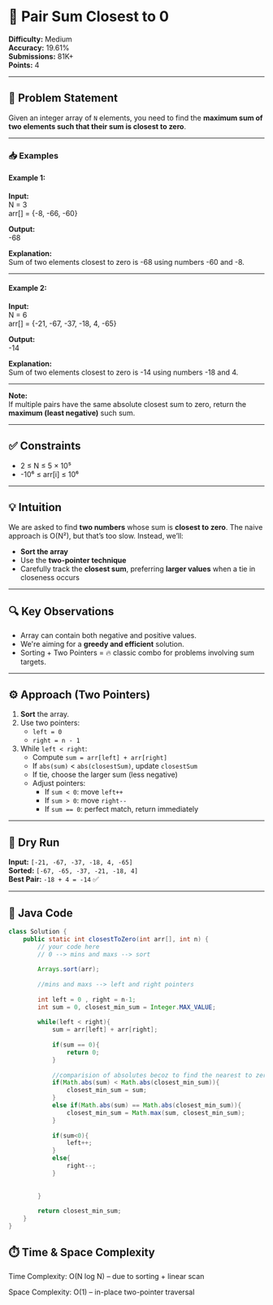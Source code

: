 # 🔢 Pair Sum Closest to 0

**Difficulty:** Medium  
**Accuracy:** 19.61%  
**Submissions:** 81K+  
**Points:** 4  

---

## 📝 Problem Statement

Given an integer array of `N` elements, you need to find the **maximum sum of two elements such that their sum is closest to zero**.

---

### 📥 Examples

#### Example 1:
**Input:**  
N = 3  
arr[] = {-8, -66, -60}  

**Output:**  
-68  

**Explanation:**  
Sum of two elements closest to zero is -68 using numbers -60 and -8.

---

#### Example 2:
**Input:**  
N = 6  
arr[] = {-21, -67, -37, -18, 4, -65}  

**Output:**  
-14  

**Explanation:**  
Sum of two elements closest to zero is -14 using numbers -18 and 4.

---

**Note:**  
If multiple pairs have the same absolute closest sum to zero, return the **maximum (least negative)** such sum.

---

## ✅ Constraints

- 2 ≤ N ≤ 5 × 10⁵  
- -10⁶ ≤ arr[i] ≤ 10⁶

---

## 💡 Intuition

We are asked to find **two numbers** whose sum is **closest to zero**. The naive approach is O(N²), but that’s too slow. Instead, we’ll:

- **Sort the array**
- Use the **two-pointer technique**
- Carefully track the **closest sum**, preferring **larger values** when a tie in closeness occurs

---

## 🔍 Key Observations

- Array can contain both negative and positive values.
- We're aiming for a **greedy and efficient** solution.
- Sorting + Two Pointers = 🔥 classic combo for problems involving sum targets.

---

## ⚙️ Approach (Two Pointers)

1. **Sort** the array.
2. Use two pointers:
   - `left = 0`  
   - `right = n - 1`
3. While `left < right`:
   - Compute `sum = arr[left] + arr[right]`
   - If `abs(sum)` < `abs(closestSum)`, update `closestSum`
   - If tie, choose the larger sum (less negative)
   - Adjust pointers:
     - If `sum < 0`: move `left++`
     - If `sum > 0`: move `right--`
     - If `sum == 0`: perfect match, return immediately

---

## 🧪 Dry Run

**Input:** `[-21, -67, -37, -18, 4, -65]`  
**Sorted:** `[-67, -65, -37, -21, -18, 4]`  
**Best Pair:** `-18 + 4 = -14` ✅

---

## 🧠 Java Code

```java
class Solution {
    public static int closestToZero(int arr[], int n) {
        // your code here
        // 0 --> mins and maxs --> sort
        
        Arrays.sort(arr);
        
        //mins and maxs --> left and right pointers
        
        int left = 0 , right = n-1;
        int sum = 0, closest_min_sum = Integer.MAX_VALUE;
        
        while(left < right){
            sum = arr[left] + arr[right];
            
            if(sum == 0){
                return 0;
            }
            
            //comparision of absolutes becoz to find the nearest to zero.
            if(Math.abs(sum) < Math.abs(closest_min_sum)){
                closest_min_sum = sum;
            }
            else if(Math.abs(sum) == Math.abs(closest_min_sum)){
                closest_min_sum = Math.max(sum, closest_min_sum);
            }
            
            if(sum<0){
                left++;
            }
            else{
                right--;
            }
            
            
        }
        
        return closest_min_sum;
    }
}

```

## ⏱️ Time & Space Complexity
Time Complexity: O(N log N) – due to sorting + linear scan

Space Complexity: O(1) – in-place two-pointer traversal
